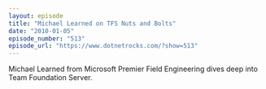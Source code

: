 ```yaml
---
layout: episode
title: "Michael Learned on TFS Nuts and Bolts"
date: "2010-01-05"
episode_number: "513"
episode_url: "https://www.dotnetrocks.com/?show=513"
---
```


Michael Learned from Microsoft Premier Field Engineering dives deep into Team Foundation Server.
